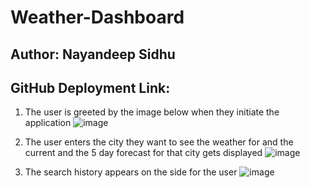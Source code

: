 # Weather-Dashboard
## Author: Nayandeep Sidhu
## GitHub Deployment Link: 

1) The user is greeted by the image below when they initiate the application 
![image](https://user-images.githubusercontent.com/79432326/122516029-3e4e3680-cfdc-11eb-80e7-0aa477db931d.png)

2) The user enters the city they want to see the weather for and the current and the 5 day forecast for that city gets displayed 
![image](https://user-images.githubusercontent.com/79432326/123390123-8f27d700-d568-11eb-8115-c67e2ed0e535.png)

3) The search history appears on the side for the user
![image](https://user-images.githubusercontent.com/79432326/123390185-a23aa700-d568-11eb-9a08-9e35b3454c75.png)
